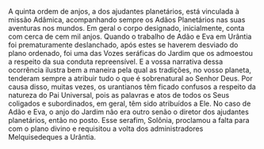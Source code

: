 ﻿A quinta ordem de anjos, a dos ajudantes planetários, está vinculada à missão Adâmica, acompanhando sempre os Adãos Planetários nas suas aventuras nos mundos. Em geral o corpo designado, inicialmente, conta com cerca de cem mil anjos. Quando o trabalho de Adão e Eva em Urântia foi prematuramente deslanchado, após estes se haverem desviado do plano ordenado, foi uma das Vozes seráficas do Jardim que os admoestou a respeito da sua conduta repreensível. E a vossa narrativa dessa ocorrência ilustra bem a maneira pela qual as tradições, no vosso planeta, tenderam sempre a atribuir tudo o que é sobrenatural ao Senhor Deus. Por causa disso, muitas vezes, os urantianos têm ficado confusos a respeito da natureza do Pai Universal, pois as palavras e atos de todos os Seus coligados e subordinados, em geral, têm sido atribuídos a Ele. No caso de Adão e Eva, o anjo do Jardim não era outro senão o diretor dos ajudantes planetários, então no posto. Esse serafim, Solônia, proclamou a falta para com o plano divino e requisitou a volta dos administradores Melquisedeques a Urântia.